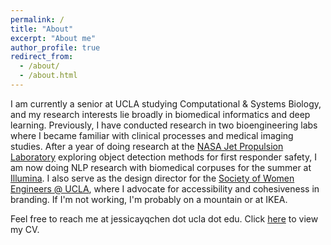 ```yaml
---
permalink: /
title: "About"
excerpt: "About me"
author_profile: true
redirect_from: 
  - /about/
  - /about.html
---
```


I am currently a senior at UCLA studying Computational & Systems Biology, and my research interests lie broadly in biomedical informatics and deep learning. Previously, I have conducted research in two bioengineering labs where I became familiar with clinical processes and medical imaging studies. After a year of doing research at the [NASA Jet Propulsion Laboratory](https://www.jpl.nasa.gov) exploring object detection methods for first responder safety, I am now doing NLP research with biomedical corpuses for the summer at [Illumina](https://www.illumina.com). I also serve as the design director for the [Society of Women Engineers @ UCLA](https://www.swe.ucla.edu), where I advocate for accessibility and cohesiveness in branding. If I'm not working, I'm probably on a mountain or at IKEA.

Feel free to reach me at jessicayqchen dot ucla dot edu. Click [here](/files/cv.pdf) to view my CV.
